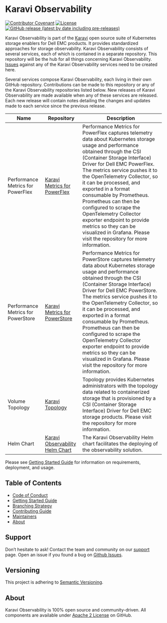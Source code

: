 <!--
Copyright (c) 2021 Dell Inc., or its subsidiaries. All Rights Reserved.

Licensed under the Apache License, Version 2.0 (the "License");
you may not use this file except in compliance with the License.
You may obtain a copy of the License at

    http://www.apache.org/licenses/LICENSE-2.0
-->

# Karavi Observability

[![Contributor Covenant](https://img.shields.io/badge/Contributor%20Covenant-v2.0%20adopted-ff69b4.svg)](docs/CODE_OF_CONDUCT.md)
[![License](https://img.shields.io/github/license/dell/karavi-observability)](LICENSE)
[![GitHub release (latest by date including pre-releases)](https://img.shields.io/github/v/release/dell/karavi-observability?include_prereleases&label=latest&style=flat-square)](https://github.com/dell/karavi-observability/releases/latest)

Karavi Observability is part of the [Karavi](https://github.com/dell/karavi) open source suite of Kubernetes storage enablers for Dell EMC products. It provides standardized approaches for storage observability. Karavi Observability consists of several services, each of which is contained in a separate repository. This repository will be the hub for all things concerning Karavi Observability. [Issues](https://github.com/dell/karavi-observability/issues) against any of the Karavi Observability services need to be created here.

Several services compose Karavi Observability, each living in their own GitHub repository. Contributions can be made to this repository or any of the Karavi Observability repositories listed below. New releases of Karavi Observability are made available when any of these services are released. Each new release will contain notes detailing the changes and updates made to each service since the previous release.

| Name | Repository | Description |
| ---- | ---------  | ----------- |
| Performance Metrics for PowerFlex | [Karavi Metrics for PowerFlex](https://github.com/dell/karavi-metrics-powerflex) | Performance Metrics for PowerFlex captures telemetry data about Kubernetes storage usage and performance obtained through the CSI (Container Storage Interface) Driver for Dell EMC PowerFlex. The metrics service pushes it to the OpenTelemetry Collector, so it can be processed, and exported in a format consumable by Prometheus. Prometheus can then be configured to scrape the OpenTelemetry Collector exporter endpoint to provide metrics so they can be visualized in Grafana. Please visit the repository for more information. |
| Performance Metrics for PowerStore | [Karavi Metrics for PowerStore](https://github.com/dell/csm-metrics-powerstore) | Performance Metrics for PowerStore captures telemetry data about Kubernetes storage usage and performance obtained through the CSI (Container Storage Interface) Driver for Dell EMC PowerStore. The metrics service pushes it to the OpenTelemetry Collector, so it can be processed, and exported in a format consumable by Prometheus. Prometheus can then be configured to scrape the OpenTelemetry Collector exporter endpoint to provide metrics so they can be visualized in Grafana. Please visit the repository for more information. |
| Volume Topology | [Karavi Topology](https://github.com/dell/karavi-topology) | Topology provides Kubernetes administrators with the topology data related to containerized storage that is provisioned by a CSI (Container Storage Interface) Driver for Dell EMC storage products. Please visit the repository for more information. |
| Helm Chart | [Karavi Observability Helm Chart](https://github.com/dell/helm-charts/tree/main/charts/karavi-observability) | The Karavi Observability Helm chart facilitates the deploying of the observability solution. |

Please see [Getting Started Guide](./docs/GETTING_STARTED_GUIDE.md) for information on requirements, deployment, and usage.

## Table of Contents

- [Code of Conduct](./docs/CODE_OF_CONDUCT.md)
- [Getting Started Guide](./docs/GETTING_STARTED_GUIDE.md)
- [Branching Strategy](./docs/BRANCHING.md)
- [Contributing Guide](./docs/CONTRIBUTING.md)
- [Maintainers](./docs/MAINTAINERS.md)
- [About](#about)

## Support

Don’t hesitate to ask! Contact the team and community on our [support](./docs/SUPPORT.md) page.
Open an issue if you found a bug on [Github Issues](https://github.com/dell/karavi-observability/issues).

## Versioning

This project is adhering to [Semantic Versioning](https://semver.org/).

## About

Karavi Observability is 100% open source and community-driven. All components are available
under [Apache 2 License](https://www.apache.org/licenses/LICENSE-2.0.html) on
GitHub.
